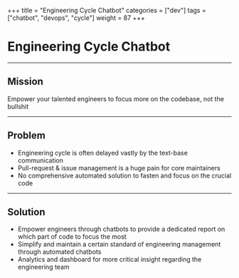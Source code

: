 +++
title = "Engineering Cycle Chatbot"
categories = ["dev"]
tags = ["chatbot", "devops", "cycle"]
weight = 87
+++

# Engineering Cycle Chatbot

---

## Mission

Empower your talented engineers to focus more on the codebase, not the bullshit

---

## Problem

- Engineering cycle is often delayed vastly by the text-base communication
- Pull-request & issue management is a huge pain for core maintainers
- No comprehensive automated solution to fasten and focus on the crucial code

---

## Solution

- Empower engineers through chatbots to provide a dedicated report on which part of code to focus the most
- Simplify and maintain a certain standard of engineering management through automated chatbots
- Analytics and dashboard for more critical insight regarding the engineering team
